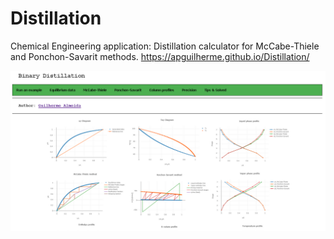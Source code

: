 # Distillation
Chemical Engineering application: Distillation calculator for McCabe-Thiele and Ponchon-Savarit methods. https://apguilherme.github.io/Distillation/

![Screenshot](imgpage.png)
